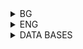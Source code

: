 <details>
    <summary>BG</summary>


# Задача 1

# Допълнителна задача
Имената на класовете, за които няма кораб, пуснат на вода (launched) след 1921 г. Ако за класа няма пуснат никакъв кораб, той също трябва да излезе в резултата.
</details>

<details>
    <summary>ENG</summary>
</details>

<details>
    <summary>DATA BASES</summary>

# MOVIES
<img src="../MOVIES.png"
     alt="Markdown Monster icon"
     style="float: left; margin-right: 10px;" />

# PRODUCTS
<img src="../PRODUCTS.png"
     alt="Markdown Monster icon"
     style="float: left; margin-right: 10px;" />

# SHIPS
<img src="../SHIPS.png"
     alt="Markdown Monster icon"
     style="float: left; margin-right: 10px;" />
</details>